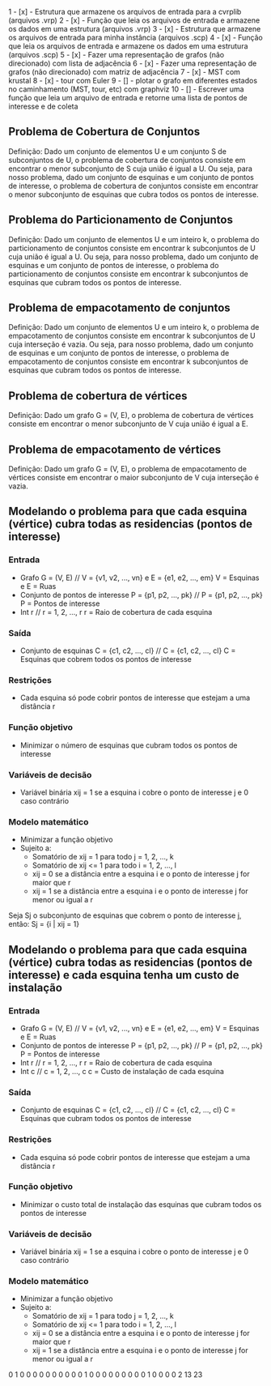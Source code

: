 1 - [x] - Estrutura que armazene os arquivos de entrada para a cvrplib (arquivos .vrp)
2 - [x] - Função que leia os arquivos de entrada e armazene os dados em uma estrutura (arquivos .vrp)
3 - [x] - Estrutura que armazene os arquivos de entrada para minha instância (arquivos .scp)
4 - [x] - Função que leia os arquivos de entrada e armazene os dados em uma estrutura (arquivos .scp)
5 - [x] - Fazer uma representação de grafos (não direcionado) com lista de adjacência
6 - [x] - Fazer uma representação de grafos (não direcionado) com matriz de adjacência
7 - [x] - MST com krustal
8 - [x] - tour com Euler
9 - [] - plotar o grafo em diferentes estados no caminhamento (MST, tour, etc) com graphviz
10 - [] - Escrever uma função que leia um arquivo de entrada e retorne uma lista de pontos de interesse e de coleta

## Problema de Cobertura de Conjuntos
Definição: Dado um conjunto de elementos U e um conjunto S de subconjuntos de U, o problema de cobertura de conjuntos consiste em encontrar o menor subconjunto de S cuja união é igual a U.
Ou seja, para nosso problema, dado um conjunto de esquinas e um conjunto de pontos de interesse, o problema de cobertura de conjuntos consiste em encontrar o menor subconjunto de esquinas que cubra todos os pontos de interesse.

## Problema do Particionamento de Conjuntos
Definição: Dado um conjunto de elementos U e um inteiro k, o problema do particionamento de conjuntos consiste em encontrar k subconjuntos de U cuja união é igual a U.
Ou seja, para nosso problema, dado um conjunto de esquinas e um conjunto de pontos de interesse, o problema do particionamento de conjuntos consiste em encontrar k subconjuntos de esquinas que cubram todos os pontos de interesse.

## Problema de empacotamento de conjuntos
Definição: Dado um conjunto de elementos U e um inteiro k, o problema de empacotamento de conjuntos consiste em encontrar k subconjuntos de U cuja interseção é vazia.
Ou seja, para nosso problema, dado um conjunto de esquinas e um conjunto de pontos de interesse, o problema de empacotamento de conjuntos consiste em encontrar k subconjuntos de esquinas que cubram todos os pontos de interesse.

## Problema de cobertura de vértices
Definição: Dado um grafo G = (V, E), o problema de cobertura de vértices consiste em encontrar o menor subconjunto de V cuja união é igual a E.

## Problema de empacotamento de vértices
Definição: Dado um grafo G = (V, E), o problema de empacotamento de vértices consiste em encontrar o maior subconjunto de V cuja interseção é vazia.

## Modelando o problema para que cada esquina (vértice) cubra todas as residencias (pontos de interesse)

### Entrada
- Grafo G = (V, E) // V = {v1, v2, ..., vn} e E = {e1, e2, ..., em} V = Esquinas e E = Ruas
- Conjunto de pontos de interesse P = {p1, p2, ..., pk} // P = {p1, p2, ..., pk} P = Pontos de interesse
- Int r // r = 1, 2, ..., r r = Raio de cobertura de cada esquina

### Saída
- Conjunto de esquinas C = {c1, c2, ..., cl} // C = {c1, c2, ..., cl} C = Esquinas que cobrem todos os pontos de interesse

### Restrições
- Cada esquina só pode cobrir pontos de interesse que estejam a uma distância r

### Função objetivo
- Minimizar o número de esquinas que cubram todos os pontos de interesse

### Variáveis de decisão
- Variável binária xij = 1 se a esquina i cobre o ponto de interesse j e 0 caso contrário

### Modelo matemático
- Minimizar a função objetivo
- Sujeito a:
    - Somatório de xij = 1 para todo j = 1, 2, ..., k
    - Somatório de xij <= 1 para todo i = 1, 2, ..., l
    - xij = 0 se a distância entre a esquina i e o ponto de interesse j for maior que r
    - xij = 1 se a distância entre a esquina i e o ponto de interesse j for menor ou igual a r


Seja Sj o subconjunto de esquinas que cobrem o ponto de interesse j, então: Sj = {i | xij = 1}

## Modelando o problema para que cada esquina (vértice) cubra todas as residencias (pontos de interesse) e cada esquina tenha um custo de instalação

### Entrada
- Grafo G = (V, E) // V = {v1, v2, ..., vn} e E = {e1, e2, ..., em} V = Esquinas e E = Ruas
- Conjunto de pontos de interesse P = {p1, p2, ..., pk} // P = {p1, p2, ..., pk} P = Pontos de interesse
- Int r // r = 1, 2, ..., r r = Raio de cobertura de cada esquina
- Int c // c = 1, 2, ..., c c = Custo de instalação de cada esquina

### Saída
- Conjunto de esquinas C = {c1, c2, ..., cl} // C = {c1, c2, ..., cl} C = Esquinas que cubram todos os pontos de interesse

### Restrições
- Cada esquina só pode cobrir pontos de interesse que estejam a uma distância r

### Função objetivo
- Minimizar o custo total de instalação das esquinas que cubram todos os pontos de interesse

### Variáveis de decisão
- Variável binária xij = 1 se a esquina i cobre o ponto de interesse j e 0 caso contrário

### Modelo matemático
- Minimizar a função objetivo
- Sujeito a:
    - Somatório de xij = 1 para todo j = 1, 2, ..., k
    - Somatório de xij <= 1 para todo i = 1, 2, ..., l
    - xij = 0 se a distância entre a esquina i e o ponto de interesse j for maior que r
    - xij = 1 se a distância entre a esquina i e o ponto de interesse j for menor ou igual a r

0 1 0 0 0 0 0 0 0 0 0 0 1 0 0 0 0 0 0 0 0 0 1 0 0 0 0
2
13
23
